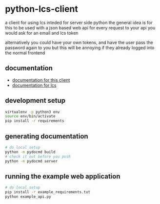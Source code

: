 # python-lcs-client
a client for using lcs inteded for server side python
the general idea is for this to be used with a json based web api
for every request to your api you would ask for an email and lcs token

alternatively you could have your own tokens, and have the user pass
the password again to you but this will be annoying if they already
logged into the normal frontend

## documentation
 - [documentation for this client](lcs_client.md)
 - [documentation for lcs](https://github.com/hackru/lcs/wiki)

## development setup
```bash
virtualenv -p python3 env
source env/bin/activate
pip install -r requirements
```
## generating documentation
```bash
# do local setup
python -m pydocmd build
# check it out before you push
python -m pydocmd server
```

## running the example web application
```bash
# do local setup
pip install -r example_requirements.txt
python example_api.py
```
